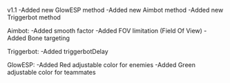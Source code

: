 v1.1 -Added new GlowESP method -Added new Aimbot method -Added new Triggerbot method

Aimbot: -Added smooth factor -Added FOV limitation (Field Of View) -Added Bone targeting

Triggerbot: -Added triggerbotDelay

GlowESP: -Added Red adjustable color for enemies -Added Green adjustable color for teammates